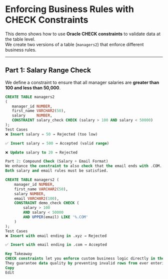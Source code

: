 # Enforcing Business Rules with CHECK Constraints

This demo shows how to use **Oracle CHECK constraints** to validate data at the table level.  
We create two versions of a table (`managers2`) that enforce different business rules.

---

## Part 1: Salary Range Check

We define a constraint to ensure that all manager salaries are **greater than 100 and less than 50,000**.

```sql
CREATE TABLE managers2
(
   manager_id NUMBER,
   first_name VARCHAR2(50),
   salary     NUMBER, 
   CONSTRAINT salary_check CHECK (salary > 100 AND salary < 50000)
);
Test Cases
❌ Insert salary = 50 → Rejected (too low)

✅ Insert salary = 500 → Accepted (valid range)

❌ Update salary to 20 → Rejected

Part 2: Compound Check (Salary + Email Format)
We enhance the constraint to also check that the email ends with .COM.
Both salary and email rules must be satisfied.

CREATE TABLE managers2 (
    manager_id NUMBER,
    first_name VARCHAR2(50),
    salary NUMBER,
    email VARCHAR2(100),
    CONSTRAINT demo_check CHECK (
        salary > 100 
        AND salary < 50000 
        AND UPPER(email) LIKE '%.COM'
    )
);
Test Cases
❌ Insert with email ending in .xyz → Rejected

✅ Insert with email ending in .com → Accepted

Key Takeaway
CHECK constraints let you enforce custom business logic directly in the database.
They guarantee data quality by preventing invalid rows from ever entering your tables.
Copy
Edit
